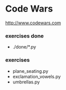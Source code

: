 # Code Wars
http://www.codewars.com

### exercises done
- ./done/*.py

### exercises
- plane_seating.py
- exclamation_vowels.py
- umbrellas.py
